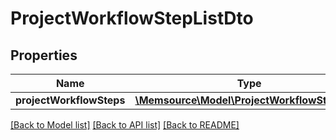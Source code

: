 # ProjectWorkflowStepListDto

## Properties
Name | Type | Description | Notes
------------ | ------------- | ------------- | -------------
**projectWorkflowSteps** | [**\Memsource\Model\ProjectWorkflowStepDto[]**](ProjectWorkflowStepDto.md) |  | [optional] 

[[Back to Model list]](../README.md#documentation-for-models) [[Back to API list]](../README.md#documentation-for-api-endpoints) [[Back to README]](../README.md)


